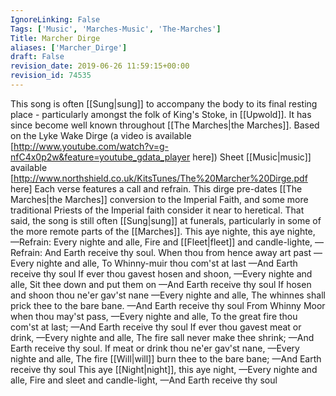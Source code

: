 ```yaml
---
IgnoreLinking: False
Tags: ['Music', 'Marches-Music', 'The-Marches']
Title: Marcher Dirge
aliases: ['Marcher_Dirge']
draft: False
revision_date: 2019-06-26 11:59:15+00:00
revision_id: 74535
---
```


This song is often [[Sung|sung]] to accompany the body to its final resting place - particularly amongst the folk of King's Stoke, in [[Upwold]].  It has since become well known throughout [[The Marches|the Marches]].
Based on the Lyke Wake Dirge (a video is available [http://www.youtube.com/watch?v=g-nfC4x0p2w&feature=youtube_gdata_player here])
Sheet [[Music|music]] available [http://www.northshield.co.uk/KitsTunes/The%20Marcher%20Dirge.pdf here]
Each verse features a call and refrain. This dirge pre-dates [[The Marches|the Marches]] conversion to the Imperial Faith, and some more traditional Priests of the Imperial faith consider it near to heretical. That said, the song is still often [[Sung|sung]] at funerals, particularly in some of the more remote parts of the [[Marches]].
This aye nighte, this aye nighte,
—Refrain: Every nighte and alle,
Fire and [[Fleet|fleet]] and candle-lighte,
—Refrain: And Earth receive thy soul.
When thou from hence away art past
—Every nighte and alle,
To Whinny-muir thou com'st at last
—And Earth receive thy soul
If ever thou gavest hosen and shoon,
—Every nighte and alle,
Sit thee down and put them on
—And Earth receive thy soul
If hosen and shoon thou ne'er gav'st nane
—Every nighte and alle,
The whinnes shall prick thee to the bare bane.
—And Earth receive thy soul
From Whinny Moor when thou may'st pass,
—Every nighte and alle,
To the great fire thou com'st at last;
—And Earth receive thy soul
If ever thou gavest meat or drink,
—Every nighte and alle,
The fire sall never make thee shrink;
—And Earth receive thy soul.
If meat or drink thou ne'er gav'st nane,
—Every nighte and alle,
The fire [[Will|will]] burn thee to the bare bane;
—And Earth receive thy soul
This aye [[Night|night]], this aye night,
—Every nighte and alle,
Fire and sleet and candle-light,
—And Earth receive thy soul